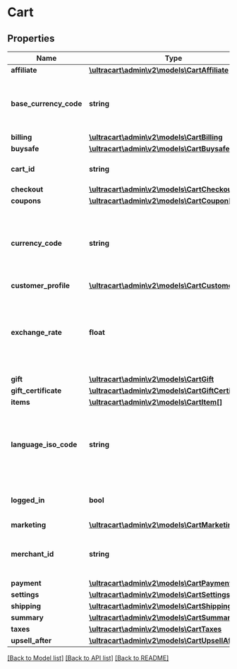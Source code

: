 # Cart

## Properties
Name | Type | Description | Notes
------------ | ------------- | ------------- | -------------
**affiliate** | [**\ultracart\admin\v2\models\CartAffiliate**](CartAffiliate.md) |  | [optional] 
**base_currency_code** | **string** | The ISO-4217 three letter base currency code of the account | [optional] 
**billing** | [**\ultracart\admin\v2\models\CartBilling**](CartBilling.md) |  | [optional] 
**buysafe** | [**\ultracart\admin\v2\models\CartBuysafe**](CartBuysafe.md) |  | [optional] 
**cart_id** | **string** | Unique identifier for this cart | [optional] 
**checkout** | [**\ultracart\admin\v2\models\CartCheckout**](CartCheckout.md) |  | [optional] 
**coupons** | [**\ultracart\admin\v2\models\CartCoupon[]**](CartCoupon.md) | Coupons | [optional] 
**currency_code** | **string** | The ISO-4217 three letter currency code the customer is viewing prices in | [optional] 
**customer_profile** | [**\ultracart\admin\v2\models\CartCustomerProfile**](CartCustomerProfile.md) |  | [optional] 
**exchange_rate** | **float** | The exchange rate if the customer is viewing a different currency than the base | [optional] 
**gift** | [**\ultracart\admin\v2\models\CartGift**](CartGift.md) |  | [optional] 
**gift_certificate** | [**\ultracart\admin\v2\models\CartGiftCertificate**](CartGiftCertificate.md) |  | [optional] 
**items** | [**\ultracart\admin\v2\models\CartItem[]**](CartItem.md) | Items | [optional] 
**language_iso_code** | **string** | The ISO-631 three letter code the customer would like to checkout with | [optional] 
**logged_in** | **bool** | True if the customer is logged into their profile | [optional] 
**marketing** | [**\ultracart\admin\v2\models\CartMarketing**](CartMarketing.md) |  | [optional] 
**merchant_id** | **string** | Merchant ID this cart is associated with | [optional] 
**payment** | [**\ultracart\admin\v2\models\CartPayment**](CartPayment.md) |  | [optional] 
**settings** | [**\ultracart\admin\v2\models\CartSettings**](CartSettings.md) |  | [optional] 
**shipping** | [**\ultracart\admin\v2\models\CartShipping**](CartShipping.md) |  | [optional] 
**summary** | [**\ultracart\admin\v2\models\CartSummary**](CartSummary.md) |  | [optional] 
**taxes** | [**\ultracart\admin\v2\models\CartTaxes**](CartTaxes.md) |  | [optional] 
**upsell_after** | [**\ultracart\admin\v2\models\CartUpsellAfter**](CartUpsellAfter.md) |  | [optional] 

[[Back to Model list]](../README.md#documentation-for-models) [[Back to API list]](../README.md#documentation-for-api-endpoints) [[Back to README]](../README.md)



